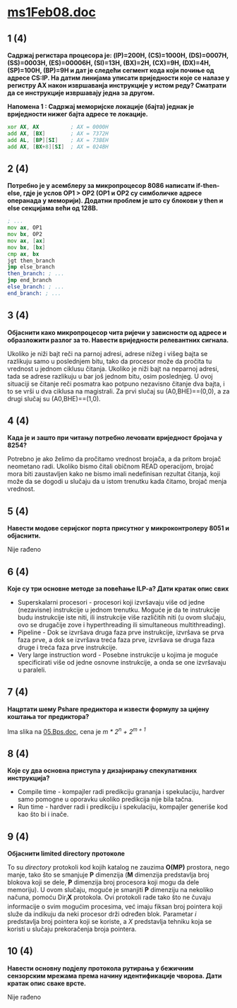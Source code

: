 # [ms1Feb08.doc](http://home.etf.rs/~vm/os/mips/ispit/2008/februar/)

## 1 (4)
**Садржај регистара процесора је: (IP)=200H, (CS)=1000H, (DS)=0007H, (SS)=0003H, (ES)=00006H, (SI)=13H, (BX)=2H, (CX)=9H, (DX)=4H, (SP)=100H, (BP)=9H и дат је следећи сегмент кода који почиње од адресе CS:IP. На датим линијама уписати вриједности које се налазе у регистру АХ након извршаванја инструкције у истом реду? Сматрати да се инструкције извршавају једна за другом.**

**Напомена 1 : Садржај меморијске локације (бајта) једнак је вриједности нижег бајта адресе те локације.**

```asm
xor AX, AX          ; AX = 0000H
add AX, [BX]        ; AX = 7372H
add AL, [BP][SI]    ; AX = 73BEH
add AX, [BX+8][SI]  ; AX = 024BH
```

## 2 (4)
**Потребно је у асемблеру за микропроцесор 8086 написати if-then-else, гдје је услов OP1 > OP2 (OP1 и OP2 су симболичке адресе операнада у меморији). Додатни проблем је што су блокови у then и else секцијама већи од 128B.**

```asm
; ...
mov ax, OP1
mov bx, OP2
mov ax, [ax]
mov bx, [bx]
cmp ax, bx
jgt then_branch
jmp else_branch
then_branch: ; ...
jmp end_branch
else_branch: ; ...
end_branch: ; ...

```

## 3 (4)
**Објаснити како микропроцесор чита ријечи у зависности од адресе и образложити разлог за то. Навести вриједности релевантних сигнала.**

Ukoliko je niži bajt reči na parnoj adresi, adrese nižeg i višeg bajta se razlikuju samo u poslednjem bitu, tako da procesor može da pročita tu vrednost u jednom ciklusu čitanja. Ukoliko je niži bajt na neparnoj adresi, tada se adrese razlikuju u bar još jednom bitu, osim poslednjeg. U ovoj situaciji se čitanje reči posmatra kao potpuno nezavisno čitanje dva bajta, i to se vrši u dva ciklusa na magistrali. Za prvi slučaj su (A0,BHE)==(0,0), a za drugi slučaj su (A0,BHE)==(1,0).

## 4 (4)
**Када је и зашто при читању потребно лечовати вриједност бројача у 8254?**

Potrebno je ako želimo da pročitamo vrednost brojača, a da pritom brojač neometano radi. Ukoliko bismo čitali običnom READ operacijom, brojač mora biti zaustavljen kako ne bismo imali nedefinisan rezultat čitanja, koji može da se dogodi u slučaju da u istom trenutku kada čitamo, brojač menja vrednost.

## 5 (4)
**Навести модове серијског порта присутног у микроконтролеру 8051 и објаснити.**

Nije rađeno

## 6 (4)
**Које су три основне методе за повећање ILP-a? Дати кратак опис свих**

- Superskalarni procesori - procesori koji izvršavaju više od jedne (nezavisne) instrukcije u jednom trenutku. Moguće je da te instrukcije budu instrukcije iste niti, ili instrukcije više različitih niti (u ovom slučaju, ovo se drugačije zove i hyperthreading ili simultaneous multithreading).
- Pipeline - Dok se izvršava druga faza prve instrukcije, izvršava se prva faza prve, a dok se izvršava treća faza prve, 
izvršava se druga faza druge i treća faza prve instrukcije.
- Very large instruction word - Posebne instrukcije u kojima je moguće specificirati više od jedne osnovne instrukcije, a onda se one izvršavaju u paraleli.

## 7 (4)
**Нацртати шему Pshare предиктора и извести формулу за цијену коштања тог предиктора?**

Ima slika na [05.Bps.doc](http://home.etf.rs/~vm/os/mips/predavanja/micr/), cena je _m * 2<sup>n</sup> + 2<sup>m + 1</sup>_

## 8 (4)
**Које су два основна приступа у дизајнирању спекулативних инструкција?**

- Compile time - kompajler radi predikciju grananja i spekulaciju, hardver samo pomogne u oporavku ukoliko predikcija nije bila tačna.
- Run time - hardver radi i predikciju i spekulaciju, kompajler generiše kod kao što bi i inače.

## 9 (4)
**Објаснити limited directory протоколе**

To su _directory_ protokoli kod kojih katalog ne zauzima **O(MP)** prostora, nego manje, tako što se smanjuje **P** dimenzija (**M** dimenzija predstavlja broj blokova koji se dele, **P** dimenzija broj procesora koji mogu da dele memoriju). U ovom slučaju, moguće je smanjiti **P** dimenziju na nekoliko načuna, pomoću Dir<sub>_i_</sub>**X** protokola. Ovi protokoli rade tako što ne čuvaju informacije o svim mogućim procesima, već imaju fiksan broj pointera koji služe da indikuju da neki procesor drži određen blok. Parametar _i_ predstavlja broj pointera koji se koriste, a _X_ predstavlja tehniku koja se koristi u slučaju prekoračenja broja pointera.

## 10 (4)
**Навести основну подјелу протокола рутирања у бежичним сензорским мрежама према начину идентификације чворова. Дати кратак опис сваке врсте.**

Nije rađeno
